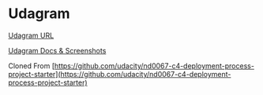 # Udagram

[Udagram URL](http://egfwd-udagram-frontend.s3-website-us-east-1.amazonaws.com/home)

[Udagram Docs & Screenshots](./docs)

Cloned From [https://github.com/udacity/nd0067-c4-deployment-process-project-starter](https://github.com/udacity/nd0067-c4-deployment-process-project-starter)
